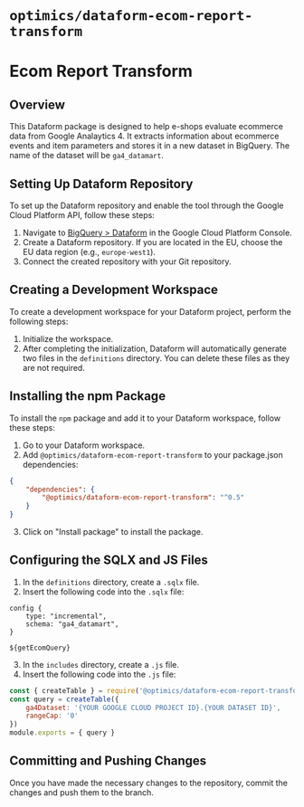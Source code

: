 # `optimics/dataform-ecom-report-transform`

# Ecom Report Transform

## Overview

This Dataform package is designed to help e-shops evaluate ecommerce data from
Google Analaytics 4. It extracts information about ecommerce events and item parameters
and stores it in a new dataset in BigQuery. The name of the dataset will be `ga4_datamart`.

## Setting Up Dataform Repository

To set up the Dataform repository and enable the tool through the Google Cloud
Platform API, follow these steps:

1. Navigate to [BigQuery >
   Dataform](https://console.cloud.google.com/bigquery/dataform) in the Google
Cloud Platform Console.
2. Create a Dataform repository. If you are located in the EU, choose the EU
   data region (e.g., `europe-west1`).
3. Connect the created repository with your Git repository.

## Creating a Development Workspace

To create a development workspace for your Dataform project, perform the
following steps:

1. Initialize the workspace.
2. After completing the initialization, Dataform will automatically generate
   two files in the `definitions` directory. You can delete these files as they
   are not required.

## Installing the npm Package

To install the `npm` package and add it to your Dataform workspace, follow
these steps:

1. Go to your Dataform workspace.
2. Add `@optimics/dataform-ecom-report-transform` to your package.json dependencies:

```json
{
    "dependencies": {
        "@optimics/dataform-ecom-report-transform": "^0.5"
    }
}
```

3. Click on "Install package" to install the package.

## Configuring the SQLX and JS Files

1. In the `definitions` directory, create a `.sqlx` file.
2. Insert the following code into the `.sqlx` file:

```sqlx
config {
    type: "incremental",
    schema: "ga4_datamart",
}

${getEcomQuery}
```

3. In the `includes` directory, create a `.js` file.
4. Insert the following code into the `.js` file:

```javascript
const { createTable } = require('@optimics/dataform-ecom-report-transform')
const query = createTable({
    ga4Dataset: '{YOUR GOOGLE CLOUD PROJECT ID}.{YOUR DATASET ID}',
    rangeCap: '0'  
})
module.exports = { query }
```

## Committing and Pushing Changes

Once you have made the necessary changes to the repository, commit the changes
and push them to the branch.
